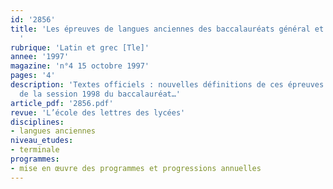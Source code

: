```yaml
---
id: '2856'
title: 'Les épreuves de langues anciennes des baccalauréats général et technologique
  '
rubrique: 'Latin et grec [Tle]'
annee: '1997'
magazine: 'n°4 15 octobre 1997'
pages: '4'
description: 'Textes officiels : nouvelles définitions de ces épreuves à compter
  de la session 1998 du baccalauréat…'
article_pdf: '2856.pdf'
revue: 'L’école des lettres des lycées'
disciplines:
- langues anciennes
niveau_etudes:
- terminale
programmes:
- mise en œuvre des programmes et progressions annuelles
---
```

